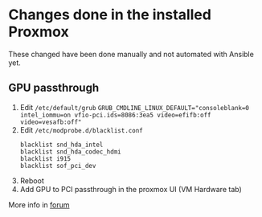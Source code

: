 # Changes done in the installed Proxmox

These changed have been done manually and not automated with Ansible yet.

## GPU passthrough

1. Edit `/etc/default/grub`
   `GRUB_CMDLINE_LINUX_DEFAULT="consoleblank=0 intel_iommu=on vfio-pci.ids=8086:3ea5 video=efifb:off video=vesafb:off"`
2. Edit `/etc/modprobe.d/blacklist.conf`
   ```
   blacklist snd_hda_intel
   blacklist snd_hda_codec_hdmi
   blacklist i915
   blacklist sof_pci_dev
   ```
3. Reboot
4. Add GPU to PCI passthrough in the proxmox UI (VM Hardware tab)

More info in [forum](https://forum.proxmox.com/threads/intel-nuc-igpu-passthrough-working-in-linux-guest-but-not-in-windows-10-guest.71861/)
